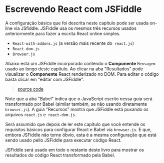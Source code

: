 # Escrevendo React com JSFiddle
A configuração básica que foi descrita neste capítulo pode ser usada on-line via JSfiddle. JSFiddle usa os mesmos três recursos usados ​​anteriormente para fazer a escrita React online simples.

* `React-with-addons.js` (a versão mais recente do` react.js`)
* `React-dom.js`
* `Browser.js`

Abaixo está um JSFiddle incorporado contendo o **Componente** `Mensagem` usado ao longo deste capítulo. Ao clicar na aba "Resultados" pode visualizar o **Componente** React renderizado no DOM. Para editar o código basta clicar em "editar com JSFiddle".

> [source code](https://jsfiddle.net/skillo/bvpe4j39/105/)

Note que a aba "Babel" indica que o JavaScript escrito nessa guia será transformado por Babel (similar também, se não usando diretamente `browser.js`). A guia "Recursos" mostra que JSFiddle está puxando os arquivos `react.js` e` react-dom.js`.

Será assumido que depois de ler este capítulo que você entende os requisitos básicos para configurar React e Babel via `browser.js`. E que, embora JSFiddle não torne óbvio, esta é a mesma configuração que está sendo usado pello JSFiddle para executar código React.

JSFiddle será usado em todo o restante deste livro para mostrar os resultados do código React transformado pela Babel.
